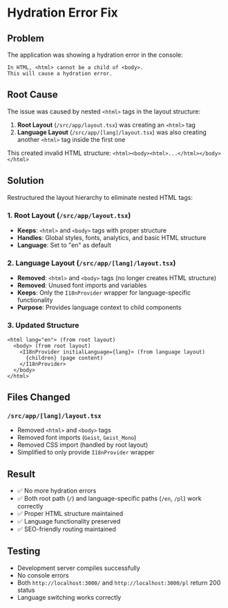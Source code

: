 # Hydration Error Fix

## Problem
The application was showing a hydration error in the console:
```
In HTML, <html> cannot be a child of <body>.
This will cause a hydration error.
```

## Root Cause
The issue was caused by nested `<html>` tags in the layout structure:

1. **Root Layout** (`/src/app/layout.tsx`) was creating an `<html>` tag
2. **Language Layout** (`/src/app/[lang]/layout.tsx`) was also creating another `<html>` tag inside the first one

This created invalid HTML structure: `<html><body><html>...</html></body></html>`

## Solution
Restructured the layout hierarchy to eliminate nested HTML tags:

### 1. Root Layout (`/src/app/layout.tsx`)
- **Keeps**: `<html>` and `<body>` tags with proper structure
- **Handles**: Global styles, fonts, analytics, and basic HTML structure
- **Language**: Set to "en" as default

### 2. Language Layout (`/src/app/[lang]/layout.tsx`)
- **Removed**: `<html>` and `<body>` tags (no longer creates HTML structure)
- **Removed**: Unused font imports and variables
- **Keeps**: Only the `I18nProvider` wrapper for language-specific functionality
- **Purpose**: Provides language context to child components

### 3. Updated Structure
```
<html lang="en"> (from root layout)
  <body> (from root layout)
    <I18nProvider initialLanguage={lang}> (from language layout)
      {children} (page content)
    </I18nProvider>
  </body>
</html>
```

## Files Changed

### `/src/app/[lang]/layout.tsx`
- Removed `<html>` and `<body>` tags
- Removed font imports (`Geist`, `Geist_Mono`) 
- Removed CSS import (handled by root layout)
- Simplified to only provide `I18nProvider` wrapper

## Result
- ✅ No more hydration errors
- ✅ Both root path (`/`) and language-specific paths (`/en`, `/pl`) work correctly
- ✅ Proper HTML structure maintained
- ✅ Language functionality preserved
- ✅ SEO-friendly routing maintained

## Testing
- Development server compiles successfully
- No console errors
- Both `http://localhost:3000/` and `http://localhost:3000/pl` return 200 status
- Language switching works correctly
